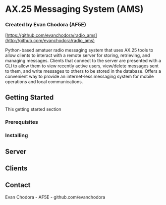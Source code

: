 # AX.25 Messaging System (AMS)
### Created by Evan Chodora (AF5E)

[https://github.com/evanchodora/radio_ams](http://github.com/evanchodora/radio_ams)

Python-based amatuer radio messaging system that uses AX.25 tools to allow clients to interact with a remote server for storing, retrieving, and managing messages.
Clients that connect to the server are presented with a CLI to allow them to view recently active users, view/delete messages sent to them, and write messages to others to be stored in the database.
Offers a convenient way to provide an internet-less messaging system for mobile operations and local communications.  

## Getting Started

This getting started section

### Prerequisites

### Installing

## Server

## Clients

## Contact
Evan Chodora - AF5E - github.com/evanchodora

